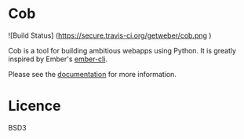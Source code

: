 # Cob


![Build Status] (https://secure.travis-ci.org/getweber/cob.png )

Cob is a tool for building ambitious webapps using Python. It is greatly inspired by Ember's [ember-cli](https://ember-cli.com/).

Please see the [documentation](http://cob.readthedocs.org) for more information.

# Licence

BSD3

